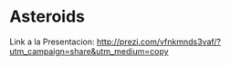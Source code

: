 # Asteroids

Link a la Presentacion:
http://prezi.com/vfnkmnds3vaf/?utm_campaign=share&utm_medium=copy
